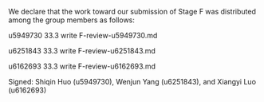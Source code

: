We declare that the work toward our submission of Stage F was distributed among the group members as follows:

u5949730 33.3
write F-review-u5949730.md

u6251843 33.3
write F-review-u6251843.md

u6162693 33.3
write F-review-u6162693.md

Signed: Shiqin Huo (u5949730), Wenjun Yang (u6251843), and Xiangyi Luo (u6162693)

